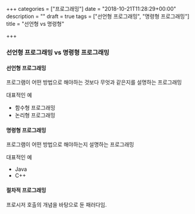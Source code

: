 +++
categories = ["프로그래밍"]
date = "2018-10-21T11:28:29+00:00"
description = ""
draft = true
tags = ["선언형 프로그래밍", "명령형 프로그래밍"]
title = "선언형 vs 명령형"

+++
### 선언형 프로그래밍 vs 명령형 프로그래밍

#### 선언형 프로그래밍

프로그램이 어떤 방법으로 해야하는 것보다 무엇과 같은지를 설명하는 프로그래밍

대표적인 예

* 함수형 프로그래밍
* 논리형 프로그래밍

#### 명령형 프로그래밍

프로그램이 어떤 방법으로 해야하는지 설명하는 프로그래밍

대표적인 예

* Java
* C++

#### 절차적 프로그래밍

프로시저 호출의 개념을 바탕으로 둔 패러다임.